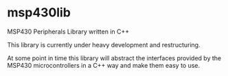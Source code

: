 msp430lib
=========

MSP430 Peripherals Library written in C++

This library is currently under heavy development and restructuring.

At some point in time this library will abstract the interfaces provided
by the MSP430 microcontrollers in a C++ way and make them easy to use.

